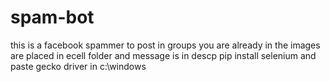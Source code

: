 # spam-bot
this is a facebook spammer to post in groups you are already in the images are placed in ecell folder and message is in descp
pip install selenium
and paste gecko driver in c:\windows
